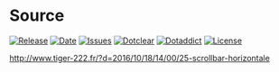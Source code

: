# Source

[![Release](https://img.shields.io/github/v/release/franck-paul/hScroll)](https://github.com/franck-paul/hScroll/releases)
[![Date](https://img.shields.io/github/release-date/franck-paul/hScroll)](https://github.com/franck-paul/hScroll/releases)
[![Issues](https://img.shields.io/github/issues/franck-paul/hScroll)](https://github.com/franck-paul/hScroll/issues)
[![Dotclear](https://img.shields.io/badge/dotclear-v2.24-blue.svg)](https://fr.dotclear.org/download)
[![Dotaddict](https://img.shields.io/badge/dotaddict-official-green.svg)](https://plugins.dotaddict.org/dc2/details/hScroll)
[![License](https://img.shields.io/github/license/franck-paul/hScroll)](https://github.com/franck-paul/hScroll/blob/master/LICENSE)

<http://www.tiger-222.fr/?d=2016/10/18/14/00/25-scrollbar-horizontale>
